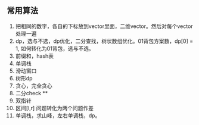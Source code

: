 ## 常用算法

1. 把相同的数字，各自的下标放到vector里面，二维vector。然后对每个vector处理一遍
2. dp，选与不选，dp优化，二分查找，树状数组优化。01背包方案数，dp[0] = 1, 如何转化为01背包，选与不选。
3. 前缀和，hash表
4. 单调栈
5. 滑动窗口
6. 树形dp
7. 贪心，完全贪心
8. 二分check **
9. 双指针
10. 区间[l,r] 问题转化为两个问题作差
11. 单调栈，求山峰，左右单调栈，dp。
